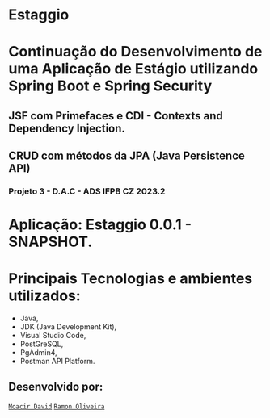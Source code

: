 # Estaggio
# Continuação do Desenvolvimento de uma Aplicação de Estágio utilizando Spring Boot e Spring Security
## JSF com Primefaces e CDI - Contexts and Dependency Injection. 
## CRUD com métodos da JPA (Java Persistence API)
### Projeto 3 - D.A.C - ADS IFPB CZ 2023.2

# Aplicação: Estaggio 0.0.1 - SNAPSHOT.

# Principais Tecnologias e ambientes utilizados: 
* Java,
* JDK (Java Development Kit),
* Visual Studio Code,
* PostGreSQL,
* PgAdmin4,
* Postman API Platform.

## **Desenvolvido por:**
[``Moacir David``](https://github.com/moacirdavidag)
[``Ramon Oliveira``](https://github.com/raszz)
